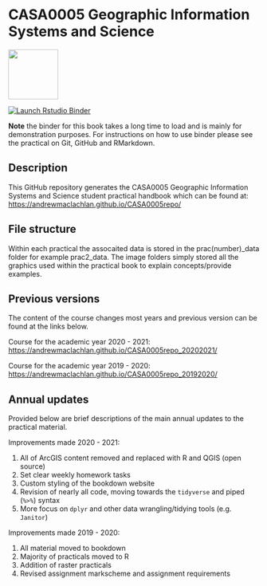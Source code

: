 # CASA0005 Geographic Information Systems and Science

<img src="general_images/casa_logo.jpg" width="100" >

  <!-- badges: start -->
  [![Launch Rstudio Binder](http://mybinder.org/badge_logo.svg)](https://mybinder.org/v2/gh/andrewmaclachlan/CASA0005repo/master?urlpath=rstudio)
  <!-- badges: end -->

**Note** the binder for this book takes a long time to load and is mainly for demonstration purposes. For instructions on how to use binder please see the practical on Git, GitHub and RMarkdown.

## Description

This GitHub repository generates the CASA0005 Geographic Information Systems and Science student practical handbook which can be found at: https://andrewmaclachlan.github.io/CASA0005repo/

## File structure 

Within each practical the assocaited data is stored in the prac(number)_data folder for example prac2_data. The image folders simply stored all the graphics used within the practical book to explain concepts/provide examples.

## Previous versions

The content of the course changes most years and previous version can be found at the links below.

Course for the academic year 2020 - 2021: https://andrewmaclachlan.github.io/CASA0005repo_20202021/

Course for the academic year 2019 - 2020: https://andrewmaclachlan.github.io/CASA0005repo_20192020/

## Annual updates

Provided below are brief descriptions of the main annual updates to the practical material.

Improvements made 2020 - 2021:

1. All of ArcGIS content removed and replaced with R and QGIS (open source)
1. Set clear weekly homework tasks 
1. Custom styling of the bookdown website
1. Revision of nearly all code, moving towards the `tidyverse` and piped (`%>%`) syntax
1. More focus on `dplyr` and other data wrangling/tidying tools (e.g. `Janitor`)

Improvements made 2019 - 2020:

1. All material moved to bookdown
1. Majority of practicals moved to R
1. Addition of raster practicals
1. Revised assignment markscheme and assignment requirements 

